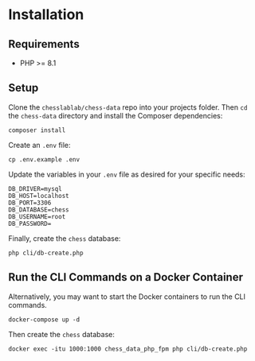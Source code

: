 # Installation

## Requirements

- PHP >= 8.1

## Setup

Clone the `chesslablab/chess-data` repo into your projects folder. Then `cd` the `chess-data` directory and install the Composer dependencies:

```text
composer install
```

Create an `.env` file:

```text
cp .env.example .env
```

Update the variables in your `.env` file as desired for your specific needs:

```text
DB_DRIVER=mysql
DB_HOST=localhost
DB_PORT=3306
DB_DATABASE=chess
DB_USERNAME=root
DB_PASSWORD=
```

Finally, create the `chess` database:

```text
php cli/db-create.php
```

## Run the CLI Commands on a Docker Container

Alternatively, you may want to start the Docker containers to run the CLI commands.

```text
docker-compose up -d
```

Then create the `chess` database:

```text
docker exec -itu 1000:1000 chess_data_php_fpm php cli/db-create.php
```
